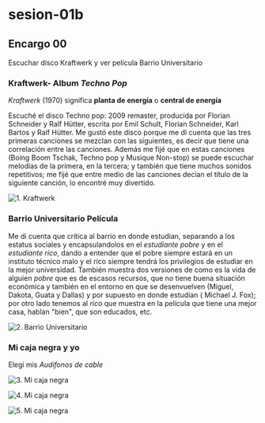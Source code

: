 # sesion-01b

## Encargo 00 
Escuchar disco Kraftwerk y ver película Barrio Universitario

### Kraftwerk- Album _Techno Pop_
_Kraftwerk_ (1970) significa **planta de energía** o **central de energía**

Escuché el disco Techno pop: 2009 remaster, producida por Florian Schneider y Ralf Hütter, escrita por Emil Schult, Florian Schneider, Karl Bartos y Ralf Hütter. Me gustó este disco porque me di cuenta que las tres primeras canciones se mezclan con las siguientes, es decir que tiene una correlación entre las canciones. Además me fijé que en estas canciones (Boing Boom Tschak, Techno pop y Musique Non-stop) se puede escuchar melodías de la primera, en la tercera; y también que tiene muchos sonidos repetitivos; me fijé que entre medio de las canciones decían el título de la siguiente canción, lo encontré muy divertido. 

![1. Kraftwerk](Descargas) 


### Barrio Universitario Película
Me di cuenta que crítica al barrio en donde estudian, separando a los estatus sociales y encapsulandolos en el _estudiante pobre_ y en el _estudiante rico_, dando a entender que el pobre siempre estará en un instituto técnico malo y el rico siempre tendrá los privilegios de estudiar en la mejor universidad. También muestra dos versiones de como es la vida de alguien _pobre_ que es de escasos recursos, que no tiene buena situación económica y también en el entorno en que se desenvuelven (Miguel, Dakota, Guata y Dallas) y por supuesto en donde estudian ( Michael J. Fox); por otro lado tenemos al _rico_ que muestra en la película que tiene una mejor casa, hablan "bien", que son educados, etc. 

![2. Barrio Universitario](Descargas)


### Mi caja negra y yo
Elegí mis _Audífonos de cable_

![3. Mi caja negra](Descargas)

![4. Mi caja negra](Descargas)

![5. Mi caja negra](Descargas)

